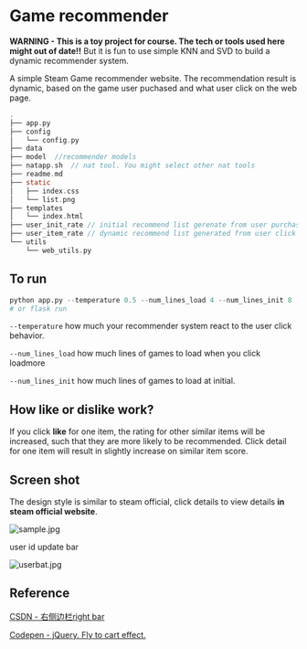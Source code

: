 # Game recommender

**WARNING - This is a toy project for course. The tech or tools used here might out of date!!**
But it is fun to use simple KNN and SVD to build a dynamic recommender system.

A simple Steam Game recommender website. The recommendation result is dynamic, based on the game user puchased and what user click on the web page.

```c
.
├── app.py
├── config
│   └── config.py
├── data
├── model  //recommender models
├── natapp.sh  // nat tool. You might select other nat tools
├── readme.md
├── static
│   ├── index.css
│   └── list.png
├── templates
│   └── index.html
├── user_init_rate // initial recommend list gerenate from user purchase history
├── user_item_rate // dynamic recommend list generated from user click
└── utils
    └── web_utils.py
```

## To run

````python
python app.py --temperature 0.5 --num_lines_load 4 --num_lines_init 8
# or flask run
````

`--temperature` how much your recommender system react to the user click behavior.

`--num_lines_load` how much lines of games to load when you click loadmore

`--num_lines_init` how much lines of games to load at initial.

## How like or dislike work?

If you click **like** for one item, the rating for other similar items will be increased, such that they are more likely to be recommended. Click detail for one item will result in slightly increase on similar item score.

## Screen shot

The design style is similar to steam official, click details to view details **in steam official website**.

![sample.jpg](https://i.loli.net/2021/07/06/4Nw6nY2sSxbyeKM.jpg)

user id update bar

![userbat.jpg](https://i.loli.net/2021/07/06/gUhDEcTKrtWwlby.jpg)

## Reference

[CSDN - 右侧边栏right bar](https://blog.csdn.net/wenjiusui8083/article/details/79053397)

[Codepen - jQuery. Fly to cart effect.](https://codepen.io/elmahdim/pen/tEeDn)

